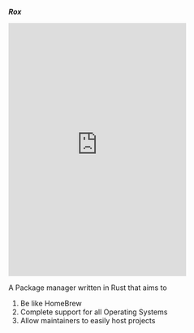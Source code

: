 **_Rox_**

<iframe src="https://discord.com/widget?id=1016348223583047691&theme=dark" width="350" height="500" allowtransparency="true" frameborder="0" sandbox="allow-popups allow-popups-to-escape-sandbox allow-same-origin allow-scripts"></iframe>

A Package manager written in Rust that aims to
1. Be like HomeBrew
2. Complete support for all Operating Systems
3. Allow maintainers to easily host projects
